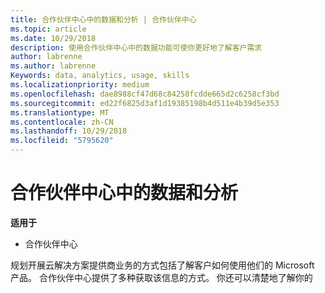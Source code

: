 ```yaml
---
title: 合作伙伴中心中的数据和分析 | 合作伙伴中心
ms.topic: article
ms.date: 10/29/2018
description: 使用合作伙伴中心中的数据功能可使你更好地了解客户需求
author: labrenne
ms.author: labrenne
Keywords: data, analytics, usage, skills
ms.localizationpriority: medium
ms.openlocfilehash: dae8988cf47d68c84258fcdde665d2c6258cf3bd
ms.sourcegitcommit: ed22f6825d3af1d19385198b4d511e4b39d5e353
ms.translationtype: MT
ms.contentlocale: zh-CN
ms.lasthandoff: 10/29/2018
ms.locfileid: "5795620"
---
```

# <a name="data-and-analytics-in-partner-center"></a>合作伙伴中心中的数据和分析

**适用于**

- 合作伙伴中心

规划开展云解决方案提供商业务的方式包括了解客户如何使用他们的 Microsoft 产品。 合作伙伴中心提供了多种获取该信息的方式。 你还可以清楚地了解你的 